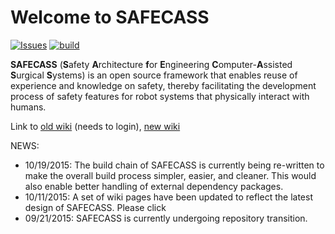 # Welcome to SAFECASS

[![Issues](https://img.shields.io/github/issues/safecass/safecass.svg)](https://github.com/safecass/safecass/issues)
[![build](https://img.shields.io/travis/minyang/safecass.svg)](https://travis-ci.org/safecass/safecass)

**SAFECASS** (**S**afety **A**rchitecture **f**or **E**ngineering
**C**omputer-**A**ssisted **S**urgical **S**ystems) is an open source framework
that enables reuse of experience and knowledge on safety, thereby facilitating
the development process of safety features for robot systems that physically
interact with humans.

Link to [old wiki](https://github.com/minyang/safecass/wiki) (needs to login), [new wiki](https://github.com/safecass/safecass/wiki)

NEWS:
 * 10/19/2015: The build chain of SAFECASS is currently being re-written to
 make the overall build process simpler, easier, and cleaner.  This would also
 enable better handling of external dependency packages.
 * 10/11/2015: A set of wiki pages have been updated to reflect the latest
   design of SAFECASS.  Please click 
 * 09/21/2015: SAFECASS is currently undergoing repository transition.
